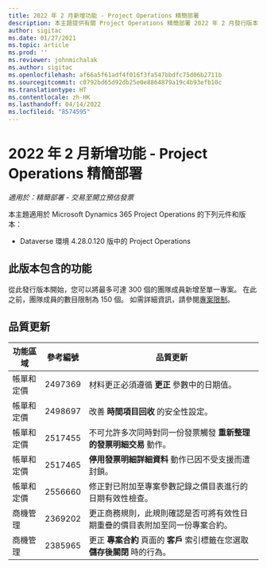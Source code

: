 ```yaml
---
title: 2022 年 2 月新增功能 - Project Operations 精簡部署
description: 本主題提供有關 Project Operations 精簡部署 2022 年 2 月發行版本中所提供之品質更新的資訊。
author: sigitac
ms.date: 01/27/2021
ms.topic: article
ms.prod: ''
ms.reviewer: johnmichalak
ms.author: sigitac
ms.openlocfilehash: af66a5f61adf4f016f3fa547bbdfc75d06b2711b
ms.sourcegitcommit: c0792bd65d92db25e0e8864879a19c4b93efb10c
ms.translationtype: HT
ms.contentlocale: zh-HK
ms.lasthandoff: 04/14/2022
ms.locfileid: "8574595"
---
```

# <a name="whats-new-february-2022---project-operations-lite-deployment"></a>2022 年 2 月新增功能 - Project Operations 精簡部署

_適用於：精簡部署 - 交易至開立預估發票_

本主題適用於 Microsoft Dynamics 365 Project Operations 的下列元件和版本：

- Dataverse 環境 4.28.0.120 版中的 Project Operations

## <a name="features-included-in-this-release"></a>此版本包含的功能

從此發行版本開始，您可以將最多可達 300 個的團隊成員新增至單一專案。 在此之前，團隊成員的數目限制為 150 個。 如需詳細資訊，請參閱[專案限制](../../project-management/create-wbs.md#project-limitations)。

## <a name="quality-updates"></a>品質更新

| 功能區域 | 參考編號 | 品質更新 |
| --- | --- | --- |
| 帳單和定價 | 2497369 | 材料更正必須遵循 **更正** 參數中的日期值。 |
| 帳單和定價 | 2498697 | 改善 **時間項目回收** 的安全性設定。 |
| 帳單和定價 | 2517455 | 不可允許多次同時對同一份發票觸發 **重新整理的發票明細交易** 動作。 |
| 帳單和定價 | 2517465 | **停用發票明細詳細資料** 動作已因不受支援而遭封鎖。 |
| 帳單和定價 | 2556660 | 修正對已附加至專案參數記錄之價目表進行的日期有效性檢查。 |
|   商機管理 | 2369202 | 更正商務規則，此規則確認是否可將有效性日期重疊的價目表附加至同一份專案合約。 |
|   商機管理 | 2385965 | 更正 **專案合約** 頁面的 **客戶** 索引標籤在您選取 **儲存後關閉** 時的行為。 |
